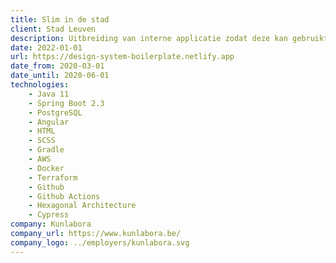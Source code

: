 ```yaml
---
title: Slim in de stad
client: Stad Leuven
description: Uitbreiding van interne applicatie zodat deze kan gebruikt worden door verschillende sociale organisaties, alsook de applicatie omvormen zodat deze volwaardig bruikbaar is op mobiele apparaten.
date: 2022-01-01
url: https://design-system-boilerplate.netlify.app
date_from: 2020-03-01
date_until: 2020-06-01
technologies:
    - Java 11
    - Spring Boot 2.3
    - PostgreSQL
    - Angular
    - HTML
    - SCSS
    - Gradle
    - AWS
    - Docker
    - Terraform
    - Github
    - Github Actions
    - Hexagonal Architecture
    - Cypress
company: Kunlabora
company_url: https://www.kunlabora.be/
company_logo: ../employers/kunlabora.svg
---
```

